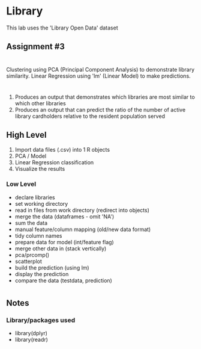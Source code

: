 # Library
This lab uses the 'Library Open Data' dataset

## Assignment #3 
# 
Clustering using PCA (Principal Component Analysis) to demonstrate library similarity.
Linear Regression using 'lm' (Linear Model) to make predictions.
# 
1. Produces an output that demonstrates which libraries are most similar to which other libraries
2. Produces an output that can predict the ratio of the number of active library cardholders relative to the resident population served

## High Level
1. Import data files (.csv) into 1 R objects
2. PCA / Model
3. Linear Regression classification
3. Visualize the results

### Low Level
* declare libraries
* set working directory
* read in files from work directory (redirect into objects)
* merge the data (dataframes - omit 'NA')
* sum the data
* manual feature/column mapping (old/new data format)
* tidy column names
* prepare data for model (int/feature flag)
* merge other data in (stack vertically)
* pca/prcomp()
* scatterplot
* build the prediction (using lm)
* display the prediction
* compare the data (testdata, prediction)


#
## Notes
### Library/packages used

* library(dplyr)
* library(readr)
